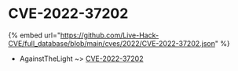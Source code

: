 # CVE-2022-37202
{% embed url="https://github.com/Live-Hack-CVE/full_database/blob/main/cves/2022/CVE-2022-37202.json" %}

* AgainstTheLight ~> [CVE-2022-37202](https://www.alice-snow.ru/2022/database/cve-2022-37202/cve-2022-37202-againstthelight)